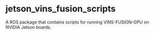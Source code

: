 # jetson_vins_fusion_scripts
A ROS package that contains scripts for running VINS-FUSION-GPU on NVIDIA Jetson boards.
